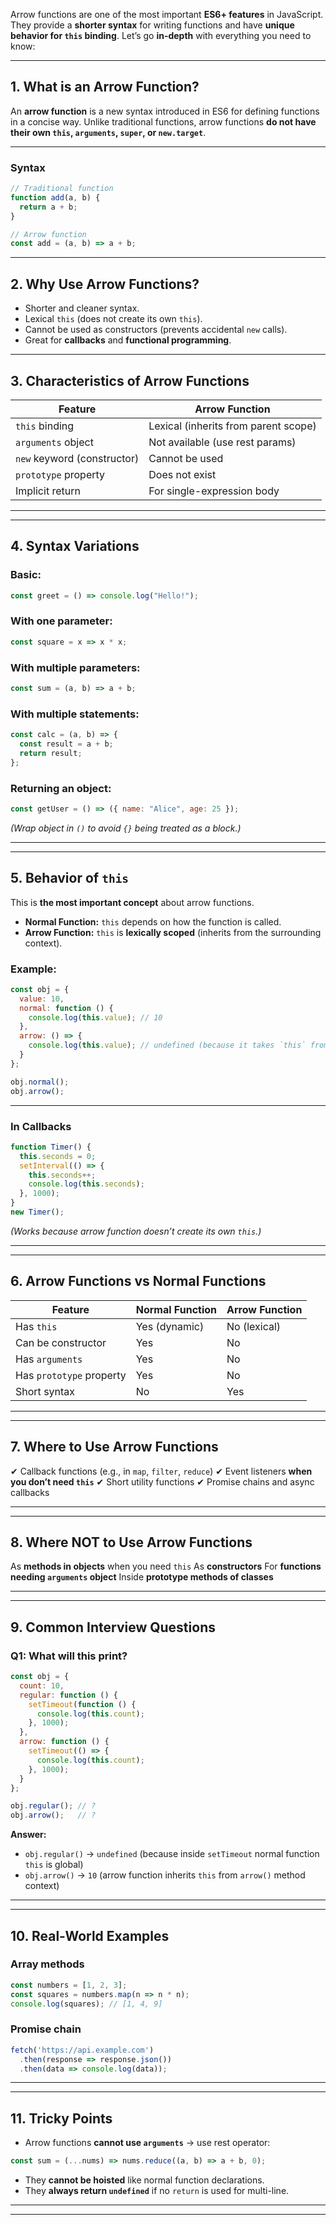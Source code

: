 Arrow functions are one of the most important **ES6+ features** in JavaScript. They provide a **shorter syntax** for writing functions and have **unique behavior for `this` binding**. Let’s go **in-depth** with everything you need to know:

---

##  **1. What is an Arrow Function?**

An **arrow function** is a new syntax introduced in ES6 for defining functions in a concise way. Unlike traditional functions, arrow functions **do not have their own `this`, `arguments`, `super`, or `new.target`**.

---

###  **Syntax**

```js
// Traditional function
function add(a, b) {
  return a + b;
}

// Arrow function
const add = (a, b) => a + b;
```

---

##  **2. Why Use Arrow Functions?**

* Shorter and cleaner syntax.
* Lexical `this` (does not create its own `this`).
* Cannot be used as constructors (prevents accidental `new` calls).
* Great for **callbacks** and **functional programming**.

---

##  **3. Characteristics of Arrow Functions**

| Feature                     | Arrow Function                       |
| --------------------------- | ------------------------------------ |
| `this` binding              | Lexical (inherits from parent scope) |
| `arguments` object          | Not available (use rest params)      |
| `new` keyword (constructor) | Cannot be used                     |
| `prototype` property        | Does not exist                     |
| Implicit return             |  For single-expression body         |

---

---

##  **4. Syntax Variations**

### **Basic:**

```js
const greet = () => console.log("Hello!");
```

### **With one parameter:**

```js
const square = x => x * x;
```

### **With multiple parameters:**

```js
const sum = (a, b) => a + b;
```

### **With multiple statements:**

```js
const calc = (a, b) => {
  const result = a + b;
  return result;
};
```

### **Returning an object:**

```js
const getUser = () => ({ name: "Alice", age: 25 });
```

*(Wrap object in `()` to avoid `{}` being treated as a block.)*

---

---

##  **5. Behavior of `this`**

This is **the most important concept** about arrow functions.

* **Normal Function:** `this` depends on how the function is called.
* **Arrow Function:** `this` is **lexically scoped** (inherits from the surrounding context).

### Example:

```js
const obj = {
  value: 10,
  normal: function () {
    console.log(this.value); // 10
  },
  arrow: () => {
    console.log(this.value); // undefined (because it takes `this` from global scope)
  }
};

obj.normal();
obj.arrow();
```

---

###  **In Callbacks**

```js
function Timer() {
  this.seconds = 0;
  setInterval(() => {
    this.seconds++;
    console.log(this.seconds);
  }, 1000);
}
new Timer();
```

*(Works because arrow function doesn’t create its own `this`.)*

---

---

##  **6. Arrow Functions vs Normal Functions**

| Feature                  | Normal Function | Arrow Function |
| ------------------------ | --------------- | -------------- |
| Has `this`               | Yes (dynamic)   | No (lexical)   |
| Can be constructor       |  Yes           |  No           |
| Has `arguments`          |  Yes           |  No           |
| Has `prototype` property |  Yes           |  No           |
| Short syntax             |  No            |  Yes          |

---

---

##  **7. Where to Use Arrow Functions**

✔ Callback functions (e.g., in `map`, `filter`, `reduce`)
✔ Event listeners **when you don’t need `this`**
✔ Short utility functions
✔ Promise chains and async callbacks

---

---

##  **8. Where NOT to Use Arrow Functions**

 As **methods in objects** when you need `this`
 As **constructors**
 For **functions needing `arguments` object**
 Inside **prototype methods of classes**

---

---

##  **9. Common Interview Questions**

### **Q1:** What will this print?

```js
const obj = {
  count: 10,
  regular: function () {
    setTimeout(function () {
      console.log(this.count);
    }, 1000);
  },
  arrow: function () {
    setTimeout(() => {
      console.log(this.count);
    }, 1000);
  }
};

obj.regular(); // ?
obj.arrow();   // ?
```

**Answer:**

* `obj.regular()` → `undefined` (because inside `setTimeout` normal function `this` is global)
* `obj.arrow()` → `10` (arrow function inherits `this` from `arrow()` method context)

---

---

##  **10. Real-World Examples**

### **Array methods**

```js
const numbers = [1, 2, 3];
const squares = numbers.map(n => n * n);
console.log(squares); // [1, 4, 9]
```

### **Promise chain**

```js
fetch('https://api.example.com')
  .then(response => response.json())
  .then(data => console.log(data));
```

---

---

##  **11. Tricky Points**

* Arrow functions **cannot use `arguments`** → use rest operator:

```js
const sum = (...nums) => nums.reduce((a, b) => a + b, 0);
```

* They **cannot be hoisted** like normal function declarations.
* They **always return `undefined`** if no `return` is used for multi-line.

---

---
